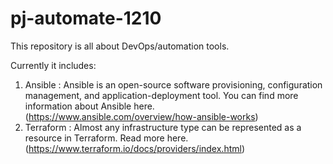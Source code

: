# pj-automate-1210
This repository is all about DevOps/automation tools. 

Currently it includes:
1. Ansible : Ansible is an open-source software provisioning, configuration management, and application-deployment tool. You can find more information about Ansible here.(https://www.ansible.com/overview/how-ansible-works)
1. Terraform : Almost any infrastructure type can be represented as a resource in Terraform. Read more here.(https://www.terraform.io/docs/providers/index.html)
